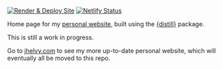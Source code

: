 
<!-- README.md is generated from README.Rmd. Please edit that file -->

<!-- badges: start -->

[![Render & Deploy
Site](https://github.com/jhelvy/jhelvy.github.io/actions/workflows/build_site.yml/badge.svg?branch=master)](https://github.com/jhelvy/jhelvy.github.io/actions/workflows/build_site.yml)
[![Netlify
Status](https://api.netlify.com/api/v1/badges/8e836ec0-395a-44dc-adb2-03bb2f387e4c/deploy-status)](https://app.netlify.com/sites/jhelvy/deploys)
<!-- badges: end -->

Home page for my [personal website](https://jhelvy.github.io/), built
using the [{distill}](https://rstudio.github.io/distill/) package.

This is still a work in progress.

Go to [jhelvy.com](http://www.jhelvy.com/) to see my more up-to-date
personal website, which will eventually all be moved to this repo.
